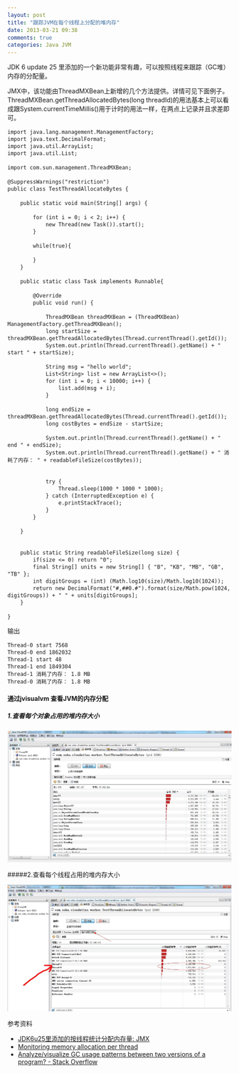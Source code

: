 ```yaml
---
layout: post
title: "跟踪JVM在每个线程上分配的堆内存"
date: 2013-03-21 09:38
comments: true
categories: Java JVM
---
```


JDK 6 update 25 里添加的一个新功能非常有趣，可以按照线程来跟踪（GC堆）内存的分配量。

JMX中，该功能由ThreadMXBean上新增的几个方法提供。详情可见下面例子。  
ThreadMXBean.getThreadAllocatedBytes(long threadId)的用法基本上可以看成跟System.currentTimeMillis()用于计时的用法一样，在两点上记录并且求差即可。 


	import java.lang.management.ManagementFactory;
	import java.text.DecimalFormat;
	import java.util.ArrayList;
	import java.util.List;
	
	import com.sun.management.ThreadMXBean;
	
	@SuppressWarnings("restriction")
	public class TestThreadAllocateBytes {
	
		public static void main(String[] args) {
	
			for (int i = 0; i < 2; i++) {
				new Thread(new Task()).start();
			}
	
			while(true){
	
			}
		}
	
		public static class Task implements Runnable{
	
			@Override
			public void run() {
	
				ThreadMXBean threadMXBean = (ThreadMXBean) ManagementFactory.getThreadMXBean();
				long startSize = threadMXBean.getThreadAllocatedBytes(Thread.currentThread().getId());
				System.out.println(Thread.currentThread().getName() + " start " + startSize);
	
				String msg = "hello world";
				List<String> list = new ArrayList<>();
				for (int i = 0; i < 10000; i++) {
					list.add(msg + i);
				}
	
				long endSize = threadMXBean.getThreadAllocatedBytes(Thread.currentThread().getId());
				long costBytes = endSize - startSize;
	
				System.out.println(Thread.currentThread().getName() + " end " + endSize);
				System.out.println(Thread.currentThread().getName() + " 消耗了内存： " + readableFileSize(costBytes));
	
	
				try {
					Thread.sleep(1000 * 1000 * 1000);
				} catch (InterruptedException e) {
					e.printStackTrace();
				}
			}
	
		}
	
	
		public static String readableFileSize(long size) {
		    if(size <= 0) return "0";
		    final String[] units = new String[] { "B", "KB", "MB", "GB", "TB" };
		    int digitGroups = (int) (Math.log10(size)/Math.log10(1024));
		    return new DecimalFormat("#,##0.#").format(size/Math.pow(1024, digitGroups)) + " " + units[digitGroups];
		}
	
	}


输出

	Thread-0 start 7568
	Thread-0 end 1862032
	Thread-1 start 48
	Thread-1 end 1849304
	Thread-1 消耗了内存： 1.8 MB
	Thread-0 消耗了内存： 1.8 MB


#### 通过jvisualvm 查看JVM的内存分配

##### 1.查看每个对象占用的堆内存大小

![](/pics/jvisualvm-memory-1.jpg)

#####2.查看每个线程占用的堆内存大小

![](/pics/jvisualvm-memory-2.jpg)



参考资料

- [JDK6u25里添加的按线程统计分配内存量: JMX](http://rednaxelafx.iteye.com/blog/1021619)
- [Monitoring memory allocation per thread](http://blog.jruby.org/2011/12/monitoring-memory_allocation-per-thread/)  
- [Analyze/visualize GC usage patterns between two versions of a program? - Stack Overflow](http://stackoverflow.com/questions/10037723/analyze-visualize-gc-usage-patterns-between-two-versions-of-a-program) 